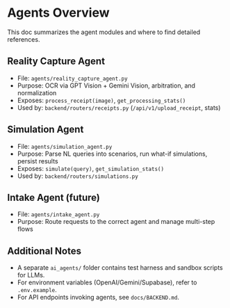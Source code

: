 # Agents Overview

This doc summarizes the agent modules and where to find detailed references.

## Reality Capture Agent
- File: `agents/reality_capture_agent.py`
- Purpose: OCR via GPT Vision + Gemini Vision, arbitration, and normalization
- Exposes: `process_receipt(image)`, `get_processing_stats()`
- Used by: `backend/routers/receipts.py` (`/api/v1/upload_receipt`, stats)

## Simulation Agent
- File: `agents/simulation_agent.py`
- Purpose: Parse NL queries into scenarios, run what-if simulations, persist results
- Exposes: `simulate(query)`, `get_simulation_stats()`
- Used by: `backend/routers/simulations.py`

## Intake Agent (future)
- File: `agents/intake_agent.py`
- Purpose: Route requests to the correct agent and manage multi-step flows

## Additional Notes
- A separate `ai_agents/` folder contains test harness and sandbox scripts for LLMs.
- For environment variables (OpenAI/Gemini/Supabase), refer to `.env.example`.
- For API endpoints invoking agents, see `docs/BACKEND.md`.
